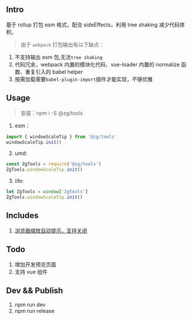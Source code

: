 ## Intro

基于 rollup 打包 esm 格式，配合 sideEffects，利用 tree shaking 减少代码体积。

> 由于 `webpack` 打包输出有以下缺点：

1. 不支持输出 esm 包,无法`tree shaking`
2. 代码冗余，webpack 内置的模块化代码、vue-loader 内置的 normalize 函数、重复引入的 babel helper
3. 按需加载需要`babel-plugin-import`插件才能实现，不够优雅

## Usage

> 安装：npm i -S @zg/tools

1. esm：

```js
import { windowScaleTip } from '@zg/tools'
windowScaleTip.init()
```

2. umd:

```js
const ZgTools = require('@zg/tools')
ZgTools.windowScaleTip.init()
```

3. iife:

```js
let ZgTools = window['ZgTools']
ZgTools.windowScaleTip.init()
```
## Includes
1. [浏览器缩放自动提示，支持关闭](./windowScaleTip/README.md)

## Todo

1.  增加开发预览页面
2.  支持 vue 组件

## Dev && Publish

1. npm run dev
2. npm run release
